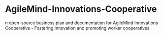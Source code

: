 # AgileMind-Innovations-Cooperative
n open-source business plan and documentation for AgileMind Innovations Cooperative - Fostering innovation and promoting worker cooperatives.
